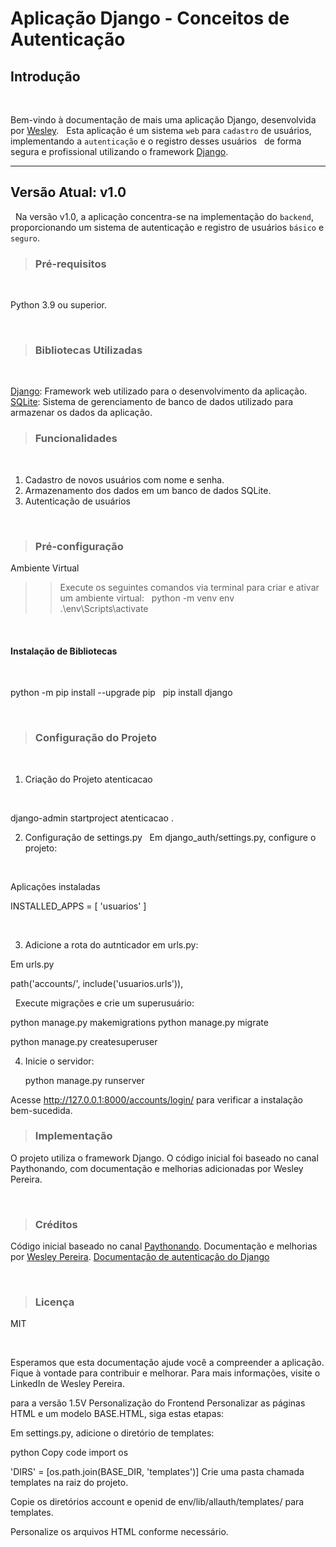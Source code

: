 # Aplicação Django - Conceitos de Autenticação

## Introdução
&nbsp;

Bem-vindo à documentação de mais uma aplicação Django, desenvolvida por [Wesley](https://github.com/wesleyp846). &nbsp; 
Esta aplicação é um sistema `web` para `cadastro` de usuários, implementando a `autenticação` e o registro desses usuários &nbsp; 
de forma segura e profissional utilizando o framework [Django](https://docs.djangoproject.com/en/5.0/).

---

## Versão Atual: v1.0
&nbsp;
Na versão v1.0, a aplicação concentra-se na implementação do `backend`, &nbsp; 
proporcionando um sistema de autenticação e registro de usuários `básico` e `seguro`.
&nbsp;

> ### Pré-requisitos
&nbsp;
&nbsp;

Python 3.9 ou superior.

&nbsp;
&nbsp;

> ### Bibliotecas Utilizadas
&nbsp;

[Django](https://docs.djangoproject.com/en/5.0/): Framework web utilizado para o desenvolvimento da aplicação.
&nbsp;
[SQLite](https://www.sqlite.org/docs.html): Sistema de gerenciamento de banco de dados utilizado para armazenar os dados da aplicação.

> ### Funcionalidades
&nbsp;

1. Cadastro de novos usuários com nome e senha.
2. Armazenamento dos dados em um banco de dados SQLite.
3. Autenticação de usuários
   
&nbsp;
&nbsp;

> ### Pré-configuração

Ambiente Virtual
>> Execute os seguintes comandos via terminal para criar e ativar um ambiente virtual:
&nbsp;
   python -m venv env
&nbsp;
   .\env\Scripts\activate

&nbsp;
&nbsp;

#### Instalação de Bibliotecas
&nbsp;

   python -m pip install --upgrade pip
&nbsp;
   pip install django

&nbsp;

> ### Configuração do Projeto
&nbsp;
1. Criação do Projeto atenticacao
   
&nbsp;

   django-admin startproject atenticacao .

2. Configuração de settings.py
&nbsp;
Em django_auth/settings.py, configure o projeto:

&nbsp;

Aplicações instaladas &nbsp;

INSTALLED_APPS = [
    'usuarios'
]

&nbsp;

3. Adicione a rota do autnticador em urls.py:
&nbsp;

Em urls.py
&nbsp;

path('accounts/', include('usuarios.urls')),

&nbsp;
Execute migrações e crie um superusuário:
&nbsp;

   python manage.py makemigrations
   python manage.py migrate
&nbsp;

   python manage.py createsuperuser

4. Inicie o servidor:
&nbsp;

   python manage.py runserver
&nbsp;

Acesse http://127.0.0.1:8000/accounts/login/ para verificar a instalação bem-sucedida.
&nbsp;
&nbsp;

> ###  Implementação
O projeto utiliza o framework Django. O código inicial foi baseado no canal Paythonando, com documentação e melhorias adicionadas por Wesley Pereira.

&nbsp;
&nbsp;

> ### Créditos
Código inicial baseado no canal [Paythonando](https://www.youtube.com/watch?v=gdhiA6wObw0&list=PLCxYb_kl1FLaVvULMOXthDa9DP5-anT7A&index=2).
Documentação e melhorias por [Wesley Pereira](https://github.com/wesleyp846).
[Documentação de autenticação do Django](https://docs.djangoproject.com/en/5.0/topics/auth/default/#user-objects)

&nbsp;
&nbsp;

> ### Licença
MIT

&nbsp;
&nbsp;

Esperamos que esta documentação ajude você a compreender a aplicação. Fique à vontade para contribuir e melhorar. Para mais informações, visite o LinkedIn de Wesley Pereira.

para a versão 1.5V
Personalização do Frontend
Personalizar as páginas HTML e um modelo BASE.HTML, siga estas etapas:

Em settings.py, adicione o diretório de templates:

python
Copy code
import os

'DIRS' = [os.path.join(BASE_DIR, 'templates')]
Crie uma pasta chamada templates na raiz do projeto.

Copie os diretórios account e openid de env/lib/allauth/templates/ para templates.

Personalize os arquivos HTML conforme necessário.
               
